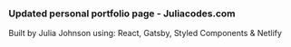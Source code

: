 ### Updated personal portfolio page - Juliacodes.com

Built by Julia Johnson using: React, Gatsby, Styled Components & Netlify
